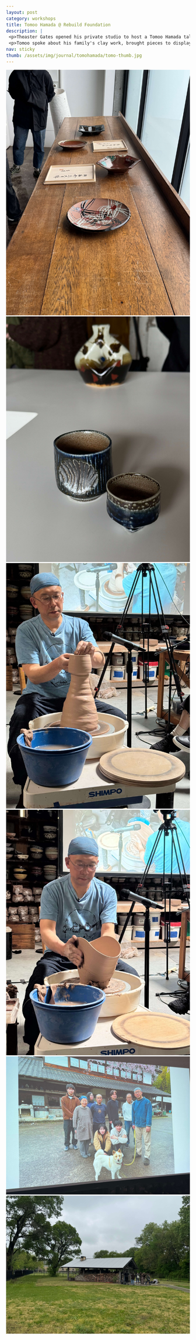```yaml
---
layout: post
category: workshops
title: Tomoo Hamada @ Rebuild Foundation
description: |
 <p>Theaster Gates opened his private studio to host a Tomoo Hamada talk & workshop on Chicago's southside. Tomoo is the grandson of Shōji Hamada working out of Mashiko, Japan — a famous pottery village just north of Tokyo that his grandfather started.</p>
 <p>Tomoo spoke about his family's clay work, brought pieces to display, and gave a 4-hour demonstration of various techniques and forms. We also got to see Theaster's wood kiln next to his studio. Many thanks to Theaster and the Rebuild Foundation for opening up their doors and inviting such a talented Japanese potter to Chicago!</p>
nav: sticky
thumb: /assets/img/journal/tomohamada/tomo-thumb.jpg
---
```

<div class="row row-cols-1 row-cols-lg-2">
    <div class="col">
        <a href="/assets/img/journal/tomohamada/tomo-work.jpeg" class="glightbox"><img src="/assets/img/journal/tomohamada/tomo-work.jpeg" alt="Hamada Pots" class="img-fluid rounded-3 mb-4"></a>
    </div>
    <div class="col">
        <a href="/assets/img/journal/tomohamada/tomo-work-2.jpg" class="glightbox"><img src="/assets/img/journal/tomohamada/tomo-work-2.jpg" alt="Hamada Pots 2" class="img-fluid rounded-3 mb-4"></a>
    </div>
    <div class="col">
        <a href="/assets/img/journal/tomohamada/tomo-throwing-chawan.jpg" class="glightbox"><img src="/assets/img/journal/tomohamada/tomo-throwing-chawan.jpg" alt="Tomo Throwing Chawan" class="img-fluid rounded-3 mb-4"></a>
    </div>
    <div class="col">
        <a href="/assets/img/journal/tomohamada/tomo-throwing-bowl.jpg" class="glightbox"><img src="/assets/img/journal/tomohamada/tomo-throwing-bowl.jpg" alt="Tomo Throwing Bowl" class="img-fluid rounded-3 mb-4"></a>
    </div>
</div>
<div class="row">
    <div class="col-12">
        <a href="/assets/img/journal/tomohamada/tomo-mashiko.jpg" class="glightbox"><img src="/assets/img/journal/tomohamada/tomo-mashiko.jpg" alt="Mashiko Japan Workshop" class="img-fluid rounded-3 mb-4"></a>
    </div>
    <div class="col-12">
        <a href="/assets/img/journal/tomohamada/theaster-kiln.jpg" class="glightbox"><img src="/assets/img/journal/tomohamada/theaster-kiln.jpg" alt="Theaster Gates' Wood Kiln" class="img-fluid rounded-3 mb-4"></a>
    </div>
</div>